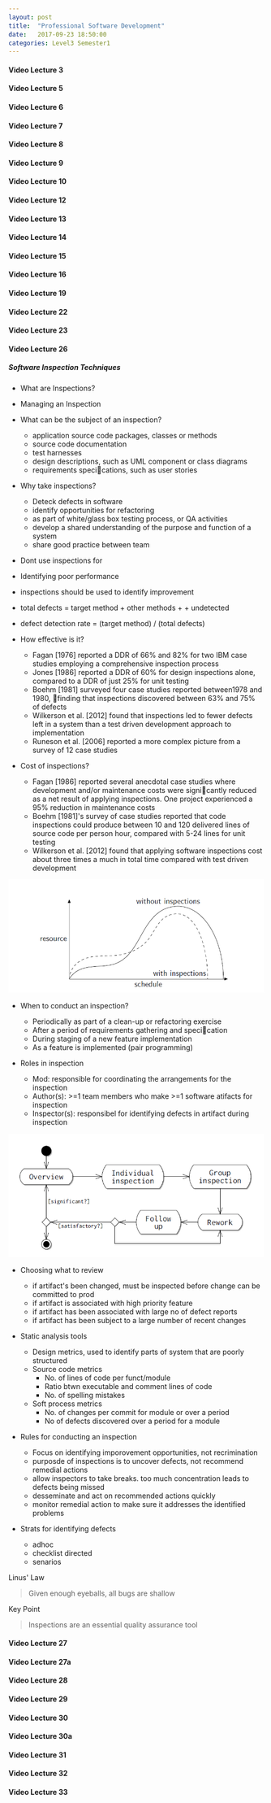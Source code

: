 ```yaml
---
layout: post
title:  "Professional Software Development"
date:   2017-09-23 18:50:00
categories: Level3 Semester1
---
```


#### Video Lecture 3
<!--excerpt-->

#### Video Lecture 5

#### Video Lecture 6

#### Video Lecture 7

#### Video Lecture 8

#### Video Lecture 9

#### Video Lecture 10

#### Video Lecture 12

#### Video Lecture 13

#### Video Lecture 14

#### Video Lecture 15

#### Video Lecture 16

#### Video Lecture 19

#### Video Lecture 22

#### Video Lecture 23

#### Video Lecture 26
##### Software Inspection Techniques
* What are Inspections?
* Managing an Inspection

* What can be the subject of an inspection?
    * application source code packages, classes or methods
    * source code documentation
    * test harnesses
    * design descriptions, such as UML component or class diagrams
    * requirements specications, such as user stories

* Why take inspections?
    * Deteck defects in software
    * identify opportunities for refactoring
    * as part of white/glass box testing process, or QA activities
    * develop a shared understanding of the purpose and function of a system
    * share good practice between team

* Dont use inspections for
* Identifying poor performance

* inspections should be used to identify improvement

* total defects = target method + other methods + + undetected
* defect detection rate = (target method) / (total defects)

* How effective is it?
    * Fagan [1976] reported a DDR of 66% and 82% for two IBM case studies employing a comprehensive inspection process
    * Jones [1986] reported a DDR of 60% for design inspections alone, compared to a DDR of just 25% for unit testing
    * Boehm [1981] surveyed four case studies reported between1978 and 1980, finding that inspections discovered between 63% and 75% of defects
    * Wilkerson et al. [2012] found that inspections led to fewer defects left in a system than a test driven development approach to implementation
    * Runeson et al. [2006] reported a more complex picture from a survey of 12 case studies

* Cost of inspections?
    * Fagan [1986] reported several anecdotal case studies where
    development and/or maintenance costs were signicantly
    reduced as a net result of applying inspections. One project
    experienced a 95% reduction in maintenance costs
    * Boehm [1981]'s survey of case studies reported that code
    inspections could produce between 10 and 120 delivered lines
    of source code per person hour, compared with 5-24 lines for
    unit testing
    * Wilkerson et al. [2012] found that applying software
    inspections cost about three times a much in total time
    compared with test driven development

![initial costs of software inspections](images/soft_insp1.PNG)

* When to conduct an inspection?
    * Periodically as part of a clean-up or refactoring exercise
    * After a period of requirements gathering and specication
    * During staging of a new feature implementation
    * As a feature is implemented (pair programming)

* Roles in inspection
    * Mod: responsible for coordinating the arrangements for the inspection
    * Author(s): >=1 team members who make >=1 software atifacts for inspection
    * Inspector(s): responsibel for identifying defects in artifact during inspection

![software inspection process](../images/soft_insp2.PNG)

* Choosing what to review
    * if artifact's been changed, must be inspected before change can be committed to prod
    * if artifact is associated with high priority feature
    * if artifact has been associated with large no of defect reports
    * if artifact has been subject to a large number of recent changes

* Static analysis tools
    * Design metrics, used to identify parts of system that are poorly structured
    * Source code metrics
        * No. of lines of code per funct/module
        * Ratio btwn executable and comment lines of code
        * No. of spelling mistakes
    * Soft process metrics
        * No. of changes per commit for module or over a period
        * No of defects discovered over a period for a module

* Rules for conducting an inspection
    * Focus on identifying imporovement opportunities, not recrimination
    * purposde of inspections is to uncover defects, not recommend remedial actions
    * allow inspectors to take breaks. too much concentration leads to defects being missed
    * desseminate and act on recommended actions quickly
    * monitor remedial action to make sure it addresses the identified problems

* Strats for identifying defects
    * adhoc
    * checklist directed
    * senarios


Linus' Law
> Given enough eyeballs, all bugs are shallow

Key Point
> Inspections are an essential quality assurance tool


#### Video Lecture 27

#### Video Lecture 27a

#### Video Lecture 28

#### Video Lecture 29

#### Video Lecture 30

#### Video Lecture 30a

#### Video Lecture 31

#### Video Lecture 32

#### Video Lecture 33

[jekyll-gh]: https://github.com/mojombo/jekyll
[jekyll]:    http://jekyllrb.com
